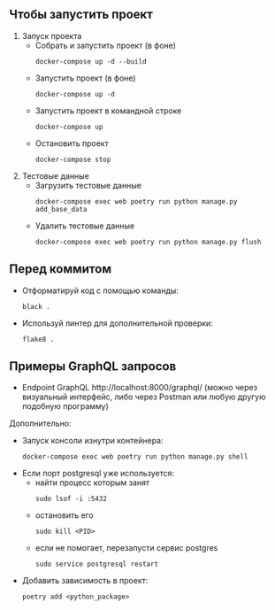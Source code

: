 ## Чтобы запустить проект
1. Запуск проекта
   * Собрать и запустить проект (в фоне)
     ```commandline
     docker-compose up -d --build
     ```
   * Запустить проект (в фоне)
     ```commandline
     docker-compose up -d
     ```
   * Запустить проект в командной строке
     ```commandline
     docker-compose up
     ```
   * Остановить проект
     ```commandline
     docker-compose stop
     ```
2. Тестовые данные
   * Загрузить тестовые данные
     ```commandline
     docker-compose exec web poetry run python manage.py add_base_data
     ```
   * Удалить тестовые данные
     ```commandline
     docker-compose exec web poetry run python manage.py flush
     ```

## Перед коммитом
*  Отформатируй код с помощью команды:
    ```commandline
    black .
    ```
*  Используй линтер для дополнительной проверки:
    ```commandline
    flake8 .
    ```
## Примеры GraphQL запросов
* Endpoint GraphQL http://localhost:8000/graphql/ (можно через визуальный интерфейс, либо через Postman или любую другую подобную программу)



Дополнительно:
* Запуск консоли изнутри контейнера:
  ```commandline
  docker-compose exec web poetry run python manage.py shell 
  ```
* Если порт postgresql уже используется:
  * найти процесс которым занят
    ```commandline
    sudo lsof -i :5432
    ```
  * остановить его
    ```commandline
    sudo kill <PID>
    ```
  * если не помогает, перезапусти сервис postgres
    ```commandline
    sudo service postgresql restart 
    ```
* Добавить зависимость в проект:
  ```commandline
  poetry add <python_package>
  ```